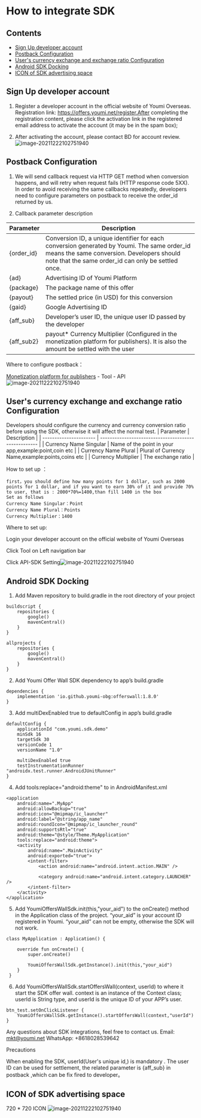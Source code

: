 # How to integrate SDK

 ## Contents

- [Sign Up developer account](#Sign-Up-developer-account)
- [Postback Configuration](#Postback-Configuration)
- [User's currency exchange and exchange ratio Configuration](#users-currency-exchange-and-exchange-ratio-configuration)
- [Android SDK Docking](#Android-SDK-Docking)
- [ICON of SDK advertising space](#ICON-of-SDK-advertising-space)

## Sign Up developer account

1. Register a developer account in the official website of Youmi Overseas. Registration link: https://offers.youmi.net/register.After completing the registration content, please click the activation link in the registered email address to activate the account (it may be in the spam box);

2. After activating the account, please contact BD for account review.![image-20211222102751940](./images/Signup.png)

## Postback Configuration
1. We will send callback request via HTTP GET method when conversion happens, and will retry when request fails (HTTP response code 5XX). In order to avoid receiving the same callbacks repeatedly, developers need to configure parameters on postback to receive the order_id returned by us.

2. Callback parameter description

| Parameter  | Description                                                  |
| ---------- | ------------------------------------------------------------ |
| {order_id} | Conversion ID, a unique identifier for each conversion generated by Youmi. The same order_id means the same conversion. Developers should note that the same order_id can only be settled once. |
| {ad}       | Advertising ID of Youmi Platform                             |
| {package}  | The package name of this offer                               |
| {payout}   | The settled price (in USD) for this conversion               |
| {gaid}     | Google Advertising ID                                        |
| {aff_sub}  | Developer’s user ID, the unique user ID passed by the developer |
| {aff_sub2} | payout* Currency Multiplier (Configured in the monetization platform for publishers). It is also the amount be settled with the user |

Where to configure postback：

[Monetization platform for publishers](https://offers.youmi.net/channel)  - Tool - API![image-20211222102751940](./images/configPostback.png)

## User's currency exchange and exchange ratio Configuration
Developers should configure the currency and currency conversion ratio before using the SDK, otherwise it will affect the normal test.
| Parameter              | Description                                          |
| ---------------------- | ---------------------------------------------------- |
| Currency Name Singular | Name of the point in your app,example:point,coin etc |
| Currency Name Plural   | Plural of Currency Name,example:points,coins etc     |
| Currency Multiplier    | The exchange ratio                                   |

How to set up ：
```
first，you should define how many points for 1 dollar, such as 2000 points for 1 dollar, and if you want to earn 30% of it and provide 70% to user, that is : 2000*70%=1400,than fill 1400 in the box
Set as follows
Currency Name Singular：Point
Currency Name Plural：Points
Currency Multiplier：1400 
```

Where to set up:

Login your developer account on the official website of Youmi Overseas

Click Tool on Left navigation bar

Click API-SDK Setting![image-20211222102751940](./images/configCurrency.png)

## Android SDK Docking 
1. Add Maven repository to build.gradle in the root directory of your project
```
buildscript {
    repositories {
        google()
        mavenCentral()
    }
}

allprojects {
    repositories {
        google()
        mavenCentral()
    }
}
```

2. Add Youmi Offer Wall SDK dependency to app’s build.gradle
```
dependencies {
    implementation 'io.github.youmi-obg:offerswall:1.8.0'
}
```

3. Add multiDexEnabled true to defaultConfig in app’s build.gradle 
```
defaultConfig {
    applicationId "com.youmi.sdk.demo"
    minSdk 16
    targetSdk 30
    versionCode 1
    versionName "1.0"

    multiDexEnabled true
    testInstrumentationRunner "androidx.test.runner.AndroidJUnitRunner"
}
```

4. Add tools:replace="android:theme" to <application> in AndroidManifest.xml
```
<application
    android:name=".MyApp"
    android:allowBackup="true"
    android:icon="@mipmap/ic_launcher"
    android:label="@string/app_name"
    android:roundIcon="@mipmap/ic_launcher_round"
    android:supportsRtl="true"
    android:theme="@style/Theme.MyApplication"
    tools:replace="android:theme">
    <activity
        android:name=".MainActivity"
        android:exported="true">
        <intent-filter>
            <action android:name="android.intent.action.MAIN" />

            <category android:name="android.intent.category.LAUNCHER" />
        </intent-filter>
    </activity>
</application>
```

5. Add YoumiOffersWallSdk.init(this,"your_aid") to the onCreate() method in the Application class of the project. “your_aid” is your account ID registered in Youmi. “your_aid” can not be empty, otherwise the SDK will not work.

```
class MyApplication : Application() {

    override fun onCreate() {
        super.onCreate()

        YoumiOffersWallSdk.getInstance().init(this,"your_aid")
    }
 }
```

6. Add YoumiOffersWallSdk.startOffersWall(context, userId) to where it start the SDK offer wall. context is an instance of the Context class; userId is String type, and userId is the unique ID of your APP’s user.
```
btn_test.setOnClickListener {
    YoumiOffersWallSdk.getInstance().startOffersWall(context,"userId")
}
```

Any questions about SDK integrations, feel free to contact us.
Email: mkt@youmi.net
‪WhatsApp: +8618028539642

Precautions

When enabling the SDK,  userId(User's unique id,) is mandatory . The user ID can be used for settlement, the related parameter is {aff_sub} in postback ,which can be fix fired to developer。

## ICON of SDK advertising space
720 * 720 ICON
![image-20211222102751940](./images/app_icon.png)
